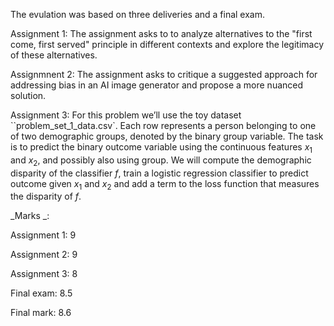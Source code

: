 The evulation was based on three deliveries and a final exam. 

Assignment 1: The assignment asks to to analyze alternatives to the "first come, first served" principle in different contexts and explore the legitimacy of these alternatives.

Assignmnent 2: The assignment asks to critique a suggested approach for addressing bias in an AI image generator and propose a more nuanced solution.

Assignment 3:  For this problem we’ll use the toy dataset ``problem_set_1_data.csv`. Each row represents a person belonging to one of two demographic groups, denoted by the binary group variable. The task is to predict the binary out­come variable using the continuous features $x_1$ and $x_2$, and possibly also using group. We will compute the demographic disparity of the classifier $f$, train a logistic regression classifier to predict outcome given $x_1$ and $x_2$ and add a term to the loss function that measures the disparity of $f$.

_Marks _: 

Assignment 1: 9

Assignment 2: 9

Assignment 3: 8 

Final exam:  8.5

Final mark: 8.6


